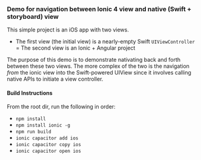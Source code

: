 ### Demo for navigation between Ionic 4 view and native (Swift + storyboard) view

This simple project is an iOS app with two views. 
- The first view (the initial view) is a nearly-empty Swift `UIViewController`
= The second view is an Ionic + Angular project

The purpose of this demo is to demonstrate nativating back and forth between these two views. The more complex of the two is the navigation *from* the ionic view into the Swift-powered UIView since it involves calling native APIs to initiate a view controller.

#### Build Instructions
From the root dir, run the following in order:
- `npm install`
- `npm install ionic -g`
- `npm run build`
- `ionic capacitor add ios`
- `ionic capacitor copy ios`
- `ionic capacitor open ios`
